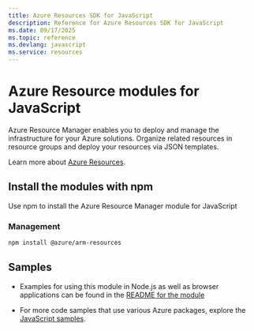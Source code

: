```yaml
---
title: Azure Resources SDK for JavaScript
description: Reference for Azure Resources SDK for JavaScript
ms.date: 09/17/2025
ms.topic: reference
ms.devlang: javascript
ms.service: resources
---
```

# Azure Resource modules for JavaScript

Azure Resource Manager enables you to deploy and manage the infrastructure for your Azure solutions. Organize related resources in resource groups and deploy your resources via JSON templates.

Learn more about [Azure Resources](https://docs.microsoft.com/azure/azure-resource-manager/).

## Install the modules with npm

Use npm to install the Azure Resource Manager module for JavaScript

### Management

```bash
npm install @azure/arm-resources
```

## Samples

* Examples for using this module in Node.js as well as browser applications can be found in the [README for the module](https://www.npmjs.com/package/@azure/arm-resources)

* For more code samples that use various Azure packages, explore the [JavaScript samples](https://docs.microsoft.com/samples/browse/?languages=javascript).